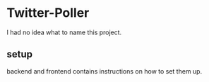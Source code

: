 # Twitter-Poller

I had no idea what to name this project.


## setup

backend and frontend contains instructions on how to set them up.
